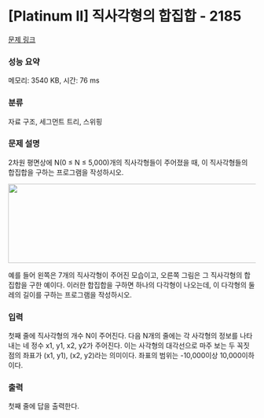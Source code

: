 # [Platinum II] 직사각형의 합집합 - 2185 

[문제 링크](https://www.acmicpc.net/problem/2185) 

### 성능 요약

메모리: 3540 KB, 시간: 76 ms

### 분류

자료 구조, 세그먼트 트리, 스위핑

### 문제 설명

<p>2차원 평면상에 N(0 ≤ N ≤ 5,000)개의 직사각형들이 주어졌을 때, 이 직사각형들의 합집합을 구하는 프로그램을 작성하시오.</p>

<p><img alt="" height="161" src="https://www.acmicpc.net/JudgeOnline/upload/201008/rect.PNG" width="533"></p>

<p>예를 들어 왼쪽은 7개의 직사각형이 주어진 모습이고, 오른쪽 그림은 그 직사각형의 합집합을 구한 예이다. 이러한 합집합을 구하면 하나의 다각형이 나오는데, 이 다각형의 둘레의 길이를 구하는 프로그램을 작성하시오.</p>

### 입력 

 <p>첫째 줄에 직사각형의 개수 N이 주어진다. 다음 N개의 줄에는 각 사각형의 정보를 나타내는 네 정수 x1, y1, x2, y2가 주어진다. 이는 사각형의 대각선으로 마주 보는 두 꼭짓점의 좌표가 (x1, y1), (x2, y2)라는 의미이다. 좌표의 범위는 -10,000이상 10,000이하이다.</p>

### 출력 

 <p>첫째 줄에 답을 출력한다.</p>

